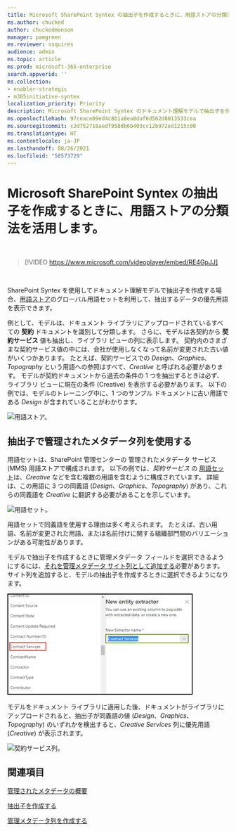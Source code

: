 ```yaml
---
title: Microsoft SharePoint Syntex の抽出子を作成するときに、用語ストアの分類法を活用します。
ms.author: chucked
author: chuckedmonson
manager: pamgreen
ms.reviewer: ssquires
audience: admin
ms.topic: article
ms.prod: microsoft-365-enterprise
search.appverid: ''
ms.collection:
- enabler-strategic
- m365initiative-syntex
localization_priority: Priority
description: Microsoft SharePoint Syntex のドキュメント理解モデルで抽出子を作成するときに、用語ストアの分類法を使用します。
ms.openlocfilehash: 97ceace09ed4c8b1a8ea8daf6d562d8013533cea
ms.sourcegitcommit: c2d752718aedf958db6b403cc12b972ed1215c00
ms.translationtype: HT
ms.contentlocale: ja-JP
ms.lasthandoff: 08/26/2021
ms.locfileid: "58573729"
---
```

# <a name="leverage-term-store-taxonomy-when-creating-an-extractor-in-microsoft-sharepoint-syntex"></a>Microsoft SharePoint Syntex の抽出子を作成するときに、用語ストアの分類法を活用します。

</br>

> [!VIDEO https://www.microsoft.com/videoplayer/embed/RE4GpJJ]  

</br>

SharePoint Syntex を使用してドキュメント理解モデルで抽出子を作成する場合、[用語ストア](/sharepoint/managed-metadata)のグローバル用語セットを利用して、抽出するデータの優先用語を表示できます。  

例として、モデルは、ドキュメント ライブラリにアップロードされているすべての **契約** ドキュメントを識別して分類します。  さらに、モデルは各契約から **契約サービス** 値も抽出し、ライブラリ ビューの列に表示します。 契約内のさまざまな契約サービス値の中には、会社が使用しなくなって名前が変更された古い値がいくつかあります。 たとえば、契約サービスでの *Design*、*Graphics*、*Topography* という用語への参照はすべて、*Creative* と呼ばれる必要があります。 モデルが契約ドキュメントから過去の条件の 1 つを抽出するときは必ず、ライブラリ ビューに現在の条件 (Creative) を表示する必要があります。 以下の例では、モデルのトレーニング中に、1 つのサンプル ドキュメントに古い用語である *Design* が含まれていることがわかります。

   ![用語ストア。](../media/content-understanding/design.png)</br>

## <a name="use-a-managed-metadata-column-in-your-extractor"></a>抽出子で管理されたメタデータ列を使用する

用語セットは、SharePoint 管理センターの 管理されたメタデータ サービス (MMS) 用語ストアで構成されます。 以下の例では、*契約サービス* の [用語セット](/sharepoint/managed-metadata#term-set)は、*Creative* などを含む複数の用語を含むように構成されています。  詳細は、この用語に 3 つの同義語 (*Design*、*Graphics*、*Topography*) があり、これらの同義語を *Creative* に翻訳する必要があることを示しています。 

   ![用語セット。](../media/content-understanding/term-store.png)</br>

用語セットで同義語を使用する理由は多く考えられます。 たとえば、古い用語、名前が変更された用語、または名前付けに関する組織部門間のバリエーションがある可能性があります。

モデルで抽出子を作成するときに管理メタデータ フィールドを選択できるようにするには、[それを管理メタデータ サイト列として追加する](https://support.microsoft.com/office/8fad9e35-a618-4400-b3c7-46f02785d27f)必要があります。 サイト列を追加すると、モデルの抽出子を作成するときに選択できるようになります。

   ![契約サービス。](../media/content-understanding/contract-services.png)</br>

モデルをドキュメント ライブラリに適用した後、ドキュメントがライブラリにアップロードされると、抽出子が同義語の値 (*Design*、*Graphics*、*Topography*) のいずれかを検出すると、*Creative Services* 列に優先用語 (*Creative*) が表示されます。

   ![契約サービス列。](../media/content-understanding/creative.png)</br>


## <a name="see-also"></a>関連項目
[管理されたメタデータの概要](/sharepoint/managed-metadata#terms)

[抽出子を作成する](create-an-extractor.md)

[管理メタデータ列を作成する](https://support.microsoft.com/office/create-a-managed-metadata-column-8fad9e35-a618-4400-b3c7-46f02785d27f?redirectSourcePath=%252farticle%252fc2a06717-8105-4aea-890d-3082853ab7b7&ui=en-US&rs=en-US&ad=US)